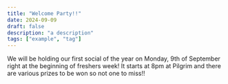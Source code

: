 ```yaml
---
title: "Welcome Party!!"
date: 2024-09-09
draft: false
description: "a description"
tags: ["example", "tag"]
---
```

We will be holding our first social of the year on Monday, 9th of September right at the beginning of freshers week! It starts at 8pm at Pilgrim and there are various prizes to be won so not one to miss!!